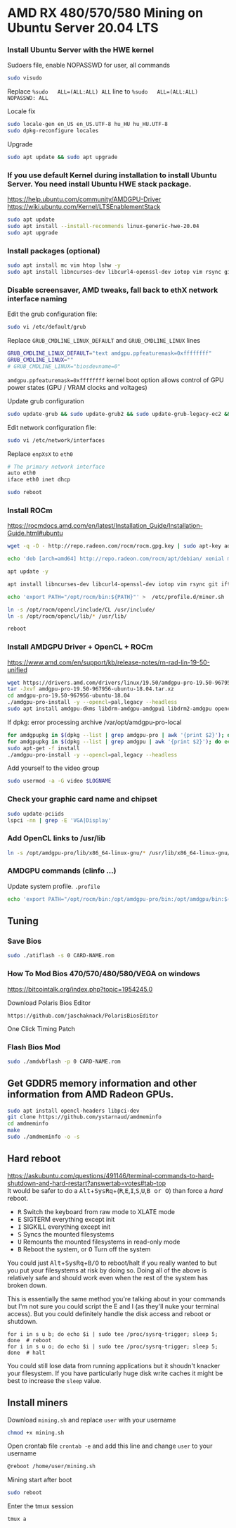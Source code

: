# AMD RX 480/570/580 Mining on Ubuntu Server 20.04 LTS

### Install Ubuntu Server with the HWE kernel

Sudoers file, enable NOPASSWD for user, all commands
```sh
sudo visudo
```
Replace ```%sudo   ALL=(ALL:ALL) ALL``` line to ```%sudo   ALL=(ALL:ALL) NOPASSWD: ALL```

Locale fix
```sh
sudo locale-gen en_US en_US.UTF-8 hu_HU hu_HU.UTF-8
sudo dpkg-reconfigure locales
```

Upgrade
```sh
sudo apt update && sudo apt upgrade
```

### If you use default Kernel during installation to install Ubuntu Server. You need install Ubuntu HWE stack package.
https://help.ubuntu.com/community/AMDGPU-Driver
https://wiki.ubuntu.com/Kernel/LTSEnablementStack

```sh
sudo apt update
sudo apt install --install-recommends linux-generic-hwe-20.04
sudo apt upgrade
```

### Install packages (optional)
```sh
sudo apt install mc vim htop lshw -y 
sudo apt install libncurses-dev libcurl4-openssl-dev iotop vim rsync git screen iftop iotop curl build-essential cmake -y
```

### Disable screensaver, AMD tweaks, fall back to ethX network interface naming
Edit the grub configuration file:
```sh
sudo vi /etc/default/grub
```

Replace ```GRUB_CMDLINE_LINUX_DEFAULT``` and ```GRUB_CMDLINE_LINUX``` lines
```sh
GRUB_CMDLINE_LINUX_DEFAULT="text amdgpu.ppfeaturemask=0xffffffff"
GRUB_CMDLINE_LINUX=""
# GRUB_CMDLINE_LINUX="biosdevname=0"
```
```amdgpu.ppfeaturemask=0xffffffff``` kernel boot option allows control of GPU power states (GPU / VRAM clocks and voltages)

Update grub configuration
```sh
sudo update-grub && sudo update-grub2 && sudo update-grub-legacy-ec2 && sudo update-initramfs -u -k all
```

Edit network configuration file:
```sh
sudo vi /etc/network/interfaces
```

Replace ```enpXsX``` to ```eth0```
```sh
# The primary network interface
auto eth0
iface eth0 inet dhcp
```

```sh
sudo reboot
```
### Install ROCm
https://rocmdocs.amd.com/en/latest/Installation_Guide/Installation-Guide.html#ubuntu
```sh
wget -q -O - http://repo.radeon.com/rocm/rocm.gpg.key | sudo apt-key add -

echo 'deb [arch=amd64] http://repo.radeon.com/rocm/apt/debian/ xenial main' | sudo tee /etc/apt/sources.list.d/rocm.list

apt update -y

apt install libncurses-dev libcurl4-openssl-dev iotop vim rsync git iftop build-essential cmake rocm-opencl-dev rocm-opencl rocm-utils rocm-dev rocm-bandwidth-test -y

echo 'export PATH="/opt/rocm/bin:${PATH}"' >  /etc/profile.d/miner.sh

ln -s /opt/rocm/opencl/include/CL /usr/include/
ln -s /opt/rocm/opencl/lib/* /usr/lib/

reboot
```

### Install AMDGPU Driver + OpenCL + ROCm
https://www.amd.com/en/support/kb/release-notes/rn-rad-lin-19-50-unified
```sh
wget https://drivers.amd.com/drivers/linux/19.50/amdgpu-pro-19.50-967956-ubuntu-18.04.tar.xz --referer http://support.amd.com/en-us/kb-articles/Pages/Radeon-Software-for-Linux-Release-Notes.aspx
tar -Jxvf amdgpu-pro-19.50-967956-ubuntu-18.04.tar.xz
cd amdgpu-pro-19.50-967956-ubuntu-18.04
./amdgpu-pro-install -y --opencl=pal,legacy --headless
sudo apt install amdgpu-dkms libdrm-amdgpu-amdgpu1 libdrm2-amdgpu opencl-amdgpu-pro opencl-amdgpu-pro-dev
```

If dpkg: error processing archive /var/opt/amdgpu-pro-local
```sh
for amdgpupkg in $(dpkg --list | grep amdgpu-pro | awk '{print $2}'); do echo $amdgpupkg; sudo dpkg --purge --force-all $amdgpupkg; done
for amdgpupkg in $(dpkg --list | grep amdgpu | awk '{print $2}'); do echo $amdgpupkg; sudo dpkg --purge --force-all $amdgpupkg; done
sudo apt-get -f install
./amdgpu-pro-install -y --opencl=pal,legacy --headless
```

Add yourself to the video group
```sh
sudo usermod -a -G video $LOGNAME
```

### Check your graphic card name and chipset
```sh
sudo update-pciids
lspci -nn | grep -E 'VGA|Display'
```

### Add OpenCL links to /usr/lib
```sh
ln -s /opt/amdgpu-pro/lib/x86_64-linux-gnu/* /usr/lib/x86_64-linux-gnu/
```

### AMDGPU commands (clinfo ...)
Update system profile. ```.profile```
```sh
echo 'export PATH="/opt/rocm/bin:/opt/amdgpu-pro/bin:/opt/amdgpu/bin:${PATH}"' >  /etc/profile.d/miner.sh
```

## Tuning

### Save Bios
```sh
sudo ./atiflash -s 0 CARD-NAME.rom
```

### How To Mod Bios 470/570/480/580/VEGA on windows
https://bitcointalk.org/index.php?topic=1954245.0

Download Polaris Bios Editor
```
https://github.com/jaschaknack/PolarisBiosEditor
```
One Click Timing Patch

### Flash Bios Mod
```sh
sudo ./amdvbflash -p 0 CARD-NAME.rom
```

## Get GDDR5 memory information and other information from AMD Radeon GPUs.
```sh
sudo apt install opencl-headers libpci-dev
git clone https://github.com/ystarnaud/amdmeminfo
cd amdmeminfo
make
sudo ./amdmeminfo -o -s
```

## Hard reboot
https://askubuntu.com/questions/491146/terminal-commands-to-hard-shutdown-and-hard-restart?answertab=votes#tab-top  
It would be safer to do a <kbd>Alt</kbd>+<kbd>SysRq</kbd>+(<kbd>R</kbd>,<kbd>E</kbd>,<kbd>I</kbd>,<kbd>S</kbd>,<kbd>U</kbd>,<kbd>B or O</kbd>) than force a *hard* reboot.

 - <kbd>R</kbd> Switch the keyboard from raw mode to XLATE mode
 - <kbd>E</kbd> SIGTERM everything except init 
 - <kbd>I</kbd> SIGKILL everything except init 
 - <kbd>S</kbd> Syncs the mounted filesystems
 - <kbd>U</kbd> Remounts the mounted filesystems in read-only mode
 - <kbd>B</kbd> Reboot the system, or <kbd>O</kbd> Turn off the system

You could just <kbd>Alt</kbd>+<kbd>SysRq</kbd>+<kbd>B/O</kbd> to reboot/halt if you really wanted to but you put your filesystems at risk by doing so. Doing all of the above is relatively safe and should work even when the rest of the system has broken down.

This is essentially the same method you're talking about in your commands but I'm not sure you could script the E and I (as they'll nuke your terminal access). But you could definitely handle the disk access and reboot or shutdown.

    for i in s u b; do echo $i | sudo tee /proc/sysrq-trigger; sleep 5; done  # reboot
    for i in s u o; do echo $i | sudo tee /proc/sysrq-trigger; sleep 5; done  # halt

You could still lose data from running applications but it shoudn't knacker your filesystem. If you have particularly huge disk write caches it might be best to increase the `sleep` value.

## Install miners
Download ```mining.sh``` and replace ```user``` with your username
```sh
chmod +x mining.sh
```

Open crontab file ```crontab -e``` and add this line and change ```user``` to your username
```sh
@reboot /home/user/mining.sh
```

Mining start after boot
```sh
sudo reboot
```

Enter the tmux session
```sh
tmux a
```

